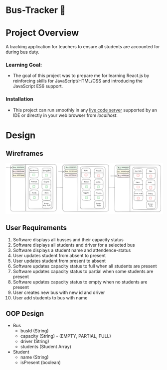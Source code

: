 # Bus-Tracker 🚌

# Project Overview

A tracking application for teachers to ensure all students are accounted for during bus duty.

### Learning Goal:

- The goal of this project was to prepare me for learning React.js by reinforcing skills for JavaScript/HTML/CSS and introducing the JavaScript ES6 support.

### Installation

- This project can run smoothly in any [live code server](https://marketplace.visualstudio.com/items?itemName=ritwickdey.LiveServer) supported by an IDE or directly in your web browser from *localhost*.

# Design

## Wireframes

![20231107-bus-tracker.png](design/bus-tracker-wire-frames.png)

## User Requirements

1. Software displays all busses and their capacity status
2. Software displays all students and driver for a selected bus
3. Software displays a student name and attendence-status
4. User updates student from absent to present
5. User updates student from present to absent
6. Software updates capacity status to full when all students are present
7. Software updates capacity status to partial when some students are present
8. Software updates capacity status to empty when no students are present
9. User creates new bus with new id and driver
10. User add students to bus with name

## OOP Design

- Bus
    - busId (String)
    - capacity (String) - (EMPTY, PARTIAL, FULL)
    - driver (String)
    - students (Student Array)
- Student
    - name (String)
    - isPresent (boolean)
